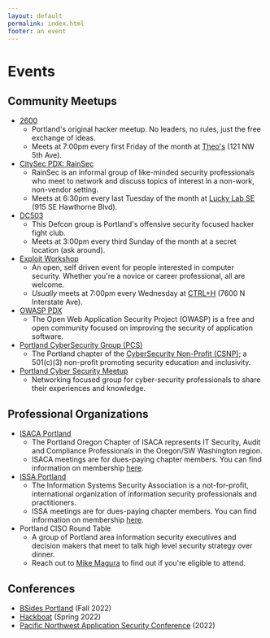```yaml
---
layout: default
permalink: index.html
footer: an event
---
```


# Events

## Community Meetups
* [2600](https://pdx2600.org/)
  + Portland's original hacker meetup. No leaders, no rules, just the free exchange of ideas.
  + Meets at 7:00pm every first Friday of the month at [Theo's](https://www.theospdx.com/) (121 NW 5th Ave). 
* [CitySec PDX: RainSec](https://www.meetup.com/RainSec/)
  + RainSec is an informal group of like-minded security professionals who meet to network and discuss topics of interest in a non-work, non-vendor setting.
  + Meets at 6:30pm every last Tuesday of the month at [Lucky Lab SE](https://luckylab.com/hawthorne-brew-pub/) (915 SE Hawthorne Blvd).
* [DC503](http://503.ninja/)
  + This Defcon group is Portland's offensive security focused hacker fight club.
  + Meets at 3:00pm every third Sunday of the month at a secret location (ask around).
* [Exploit Workshop](http://calagator.org/events/search?utf8=%E2%9C%93&query=exploit+workshop)
  + An open, self driven event for people interested in computer security. Whether you're a novice or career professional, all are welcome.
  + _Usually_ meets at 7:00pm every Wednesday at [CTRL+H](https://pdxhackerspace.org/) (7600 N Interstate Ave).
* [OWASP PDX](https://www.meetup.com/OWASP-Portland-Chapter/)
  + The Open Web Application Security Project (OWASP) is a free and open community focused on improving the security of application software. 
* [Portland CyberSecurity Group (PCS)](https://www.meetup.com/CSNP-Portland-CyberSecurity/) 
  + The Portland chapter of the [CyberSecurity Non-Profit (CSNP)](https://www.cybersecuritynp.org/); a 501(c)(3) non-profit promoting security education and inclusivity.
* [Portland Cyber Security Meetup](https://www.meetup.com/Portland-Cyber-Security-Meetup/)
  + Networking focused group for cyber-security professionals to share their experiences and knowledge.

## Professional Organizations
* [ISACA Portland](https://engage.isaca.org/portlandoregonchapter/aboutchapter/about)
  + The Portland Oregon Chapter of ISACA represents IT Security, Audit and Compliance Professionals in the Oregon/SW Washington region.
  + ISACA meetings are for dues-paying chapter members. You can find information on membership [here](https://engage.isaca.org/portlandoregonchapter/aboutchapter/membership).
* [ISSA Portland](http://portland.issa.org/)
  + The Information Systems Security Association is a not-for-profit, international organization of information security professionals and practitioners.
  + ISSA meetings are for dues-paying chapter members. You can find information on membership [here](https://www.members.issa.org/page/join-now).
* Portland CISO Round Table
  + A group of Portland area information security executives and decision makers that meet to talk high level security strategy over dinner.
  + Reach out to [Mike Magura](https://www.linkedin.com/in/mike-magura-0122412/) to find out if you're eligible to attend.

## Conferences
* [BSides Portland](https://bsidespdx.org/) (Fall 2022)
* [Hackboat](https://hackboat.org) (Spring 2022)
* [Pacific Northwest Application Security Conference](https://pnwcon.com/) (2022)
